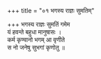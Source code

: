 +++
title = "०१ भगस्य राज्ञः सुमतिम्"

+++
भगस्य राज्ञः सुमतिं गमेम  
यं हवन्ते बहुधा मानुषासः ।  
कर्म कृण्वानो भगम् आ वृणीते  
स नो जनेषु सुभगां कृणोतु ॥